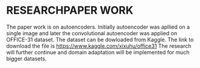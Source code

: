 # RESEARCHPAPER WORK

The paper work is on autoencoders. Initially autoencoder was apllied on a single image and later the convolutional autoencoder was applied on OFFICE-31 dataset. The dataset can be dowloaded from Kaggle. The link to download the file is https://www.kaggle.com/xixuhu/office31
The research will further continue and domain adaptation will be implemented for much bigger datasets.
